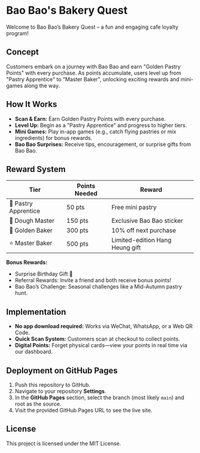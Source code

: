 # Bao Bao's Bakery Quest

Welcome to Bao Bao’s Bakery Quest – a fun and engaging cafe loyalty program!

## Concept

Customers embark on a journey with Bao Bao and earn "Golden Pastry Points" with every purchase. As points accumulate, users level up from "Pastry Apprentice" to "Master Baker", unlocking exciting rewards and mini-games along the way.

## How It Works

- **Scan & Earn:** Earn Golden Pastry Points with every purchase.
- **Level Up:** Begin as a "Pastry Apprentice" and progress to higher tiers.
- **Mini Games:** Play in-app games (e.g., catch flying pastries or mix ingredients) for bonus rewards.
- **Bao Bao Surprises:** Receive tips, encouragement, or surprise gifts from Bao Bao.

## Reward System

| Tier                 | Points Needed | Reward                                |
| -------------------- | ------------- | ------------------------------------- |
| 🍪 Pastry Apprentice | 50 pts        | Free mini pastry                      |
| 🎩 Dough Master      | 150 pts       | Exclusive Bao Bao sticker             |
| 🥮 Golden Baker      | 300 pts       | 10% off next purchase                 |
| ⭐ Master Baker      | 500 pts       | Limited-edition Hang Heung gift       |

**Bonus Rewards:**

- Surprise Birthday Gift 🎂
- Referral Rewards: Invite a friend and both receive bonus points!
- Bao Bao’s Challenge: Seasonal challenges like a Mid-Autumn pastry hunt.

## Implementation

- **No app download required:** Works via WeChat, WhatsApp, or a Web QR Code.
- **Quick Scan System:** Customers scan at checkout to collect points.
- **Digital Points:** Forget physical cards—view your points in real time via our dashboard.

## Deployment on GitHub Pages

1. Push this repository to GitHub.
2. Navigate to your repository **Settings**.
3. In the **GitHub Pages** section, select the branch (most likely `main`) and root as the source.
4. Visit the provided GitHub Pages URL to see the live site.

## License

This project is licensed under the MIT License.